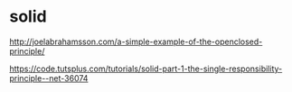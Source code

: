 # solid

http://joelabrahamsson.com/a-simple-example-of-the-openclosed-principle/

https://code.tutsplus.com/tutorials/solid-part-1-the-single-responsibility-principle--net-36074
